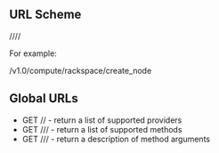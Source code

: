 ## URL Scheme

/<version>/<resource>/<driver>/<metod>

For example:

/v1.0/compute/rackspace/create_node

## Global URLs

* GET /<version>/<resource> - return a list of supported providers
* GET /<version>/<resource>/<provider> - return a list of supported methods
* GET /<version>/<resource>/<provider> - return a description of method
  arguments
